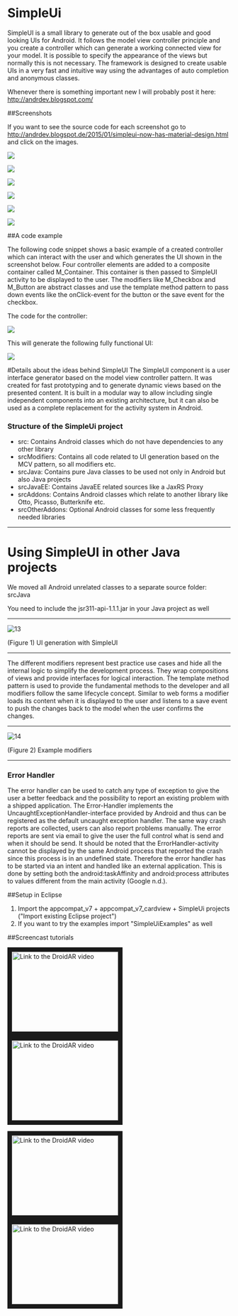 SimpleUi
========

SimpleUI is a small library to generate out of the box usable and good looking UIs for Android. It follows the model view controller principle and you create a controller which can generate a working connected view for your model. It is possible to specify the appearance of the views but normally this is not necessary. The framework is designed to create usable UIs in a very fast and intuitive way using the advantages of auto completion and anonymous classes. 

Whenever there is something important new I will probably post it here: http://andrdev.blogspot.com/

##Screenshots

If you want to see the source code for each screenshot go to http://andrdev.blogspot.de/2015/01/simpleui-now-has-material-design.html and click on the images.

![](http://1.bp.blogspot.com/-4iaDhOgG5Es/VL1BF7vsB_I/AAAAAAAAu5E/EJHRkIzBw2I/w786-h715-no/m_imageview.jpg  "")

![](http://1.bp.blogspot.com/-DaOQ8IsWfyQ/VL1BGqMoiLI/AAAAAAAAu5Q/X-HNs2ASAuA/w786-h715-no/overviewIntro.jpg  "")

![](http://1.bp.blogspot.com/-iVXPSohHths/VL1BF-GMdTI/AAAAAAAAu5I/XcqPZaOkLo4/w786-h715-no/m_buttonAndHalfHalf.jpg  "")

![](http://4.bp.blogspot.com/-w9UrvjjRcIY/VL1BGNdu9hI/AAAAAAAAu5A/1zMTySBKALM/w786-h715-no/m_progressBar.jpg  "")

![](http://4.bp.blogspot.com/-zmRGYm1tqfI/VL1BExJzwjI/AAAAAAAAu40/P3WR2sxA7cU/w786-h715-no/containerTypes.jpg  "")

![](http://1.bp.blogspot.com/-4Cc0VXcxRdg/VL1BE4Xd3WI/AAAAAAAAu5M/qE8E_UjLOhQ/w786-h715-no/cardExamples.jpg  "")

##A code example

The following code snippet shows a basic example of a created controller which can interact with the user and which generates the UI shown in the screenshot below. Four controller elements are added to a composite container called M_Container. This container is then passed to SimpleUI activity to be displayed to the user. The modifiers like M_Checkbox and M_Button are abstract classes and use the template method pattern to pass down events like the onClick-event for the button or the save event for the checkbox.
 
The code for the controller:

![](https://lh4.googleusercontent.com/-lV5X50L-oJY/U8ZERJjRhLI/AAAAAAAAmz8/iD--Fu80caU/s2048/2014-07-16%25252011_21_56-Java%252520-%252520SimpleUiExamples_src_de_rwth_StartExampleUi.java%252520-%252520Eclipse.png)

This will generate the following fully functional UI:

![](http://3.bp.blogspot.com/-6xn_kTLpSMQ/VL1BE8pPTEI/AAAAAAAAu4o/Ball-Oic5m8/w786-h715-no/dialog.jpg  "")

#Details about the ideas behind SimpleUI
The SimpleUI component is a user interface generator based on the model view controller pattern. It was created for fast prototyping and to generate dynamic views based on the presented content. It is built in a modular way to allow including single independent components into an existing architecture, but it can also be used as a complete replacement for the activity system in Android. 

### Structure of the SimpleUi project

- src: Contains Android classes which do not have dependencies to any other library
- srcModifiers: Contains all code related to UI generation based on the MCV pattern, so all modifiers etc.
- srcJava: Contains pure Java classes to be used not only in Android but also Java projects
- srcJavaEE: Contains JavaEE related sources like a JaxRS Proxy
- srcAddons: Contains Android classes which relate to another library like Otto, Picasso, Butterknife etc.
- srcOtherAddons: Optional Android classes for some less frequently needed libraries


***

# Using SimpleUI in other Java projects
We moved all Android unrelated classes to a separate source folder: srcJava

You need to include the jsr311-api-1.1.1.jar in your Java project as well


***

 ![13](https://lh3.googleusercontent.com/-McqXOnZT8Ps/Uda8FJA-frI/AAAAAAAAXEU/sc8kyxsE9T0/w1082-h709-no/13.png)

(Figure 1)  UI generation with SimpleUI


***

The different modifiers represent best practice use cases and hide all the internal logic to simplify the development process. They wrap compositions of views and provide interfaces for logical interaction. The template method pattern is used to provide the fundamental methods to the developer and all modifiers follow the same lifecycle concept. Similar to web forms a modifier loads its content when it is displayed to the user and listens to a save event to push the changes back to the model when the user confirms the changes.

***

 ![14](https://lh3.googleusercontent.com/-PDVy9A-KPBE/Uda8Fhg7sII/AAAAAAAAXEY/37np33-BDxk/w1169-h605-no/14.png)

(Figure 2)	Example modifiers

***

### Error Handler

The error handler can be used to catch any type of exception to give the user a better feedback and the possibility to report an existing problem with a shipped application. The Error-Handler implements the UncaughtExceptionHandler-interface provided by Android and thus can be registered as the default uncaught exception handler. The same way crash reports are collected, users can also report problems manually. The error reports are sent via email to give the user the full control what is send and when it should be send.
It should be noted that the ErrorHandler-activity cannot be displayed by the same Android process that reported the crash since this process is in an undefined state. Therefore the error handler has to be started via an intent and handled like an external application. This is done by setting both the android:taskAffinity and android:process attributes to values different from the main activity (Google n.d.).


##Setup in Eclipse
1. Import the appcompat_v7 + appcompat_v7_cardview + SimpleUi projects ("Import existing Eclipse project") 
2. If you want to try the examples import "SimpleUiExamples" as well

##Screencast tutorials

<a href="http://www.youtube.com/watch?feature=player_embedded&v=PWwyYP0ck3Y
" target="_blank"><img src="http://img.youtube.com/vi/PWwyYP0ck3Y/0.jpg" 
alt="Link to the DroidAR video" width="240" height="180" border="10" /></a>
<a href="http://www.youtube.com/watch?feature=player_embedded&v=tMLi3OVEUCY
" target="_blank"><img src="http://img.youtube.com/vi/tMLi3OVEUCY/0.jpg" 
alt="Link to the DroidAR video" width="240" height="180" border="10" /></a>

<a href="http://www.youtube.com/watch?feature=player_embedded&v=hcZ8AHGL4Oc
" target="_blank"><img src="http://img.youtube.com/vi/hcZ8AHGL4Oc/0.jpg" 
alt="Link to the DroidAR video" width="240" height="180" border="10" /></a>
<a href="http://www.youtube.com/watch?feature=player_embedded&v=VEqCZdWmUnw
" target="_blank"><img src="http://img.youtube.com/vi/VEqCZdWmUnw/0.jpg" 
alt="Link to the DroidAR video" width="240" height="180" border="10" /></a>
